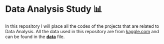 # Data Analysis Study :bar_chart:

In this repository I will place all the codes of the projects that are related to Data Analysis.
All the data used in this repository are from <a href="_blank">kaggle.com</a> and can be found in the **[data](data)** file.
